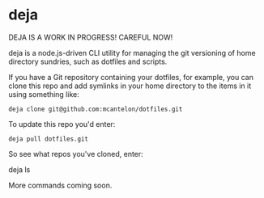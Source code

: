 # deja

DEJA IS A WORK IN PROGRESS! CAREFUL NOW!

deja is a node.js-driven CLI utility for managing the git versioning of home
directory sundries, such as dotfiles and scripts.

If you have a Git repository containing your dotfiles, for example, you can
clone this repo and add symlinks in your home directory to the items in it
using something like:

    deja clone git@github.com:mcantelon/dotfiles.git

To update this repo you'd enter:

    deja pull dotfiles.git

So see what repos you've cloned, enter:

   deja ls

More commands coming soon.
